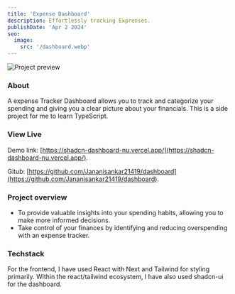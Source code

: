 ```yaml
---
title: 'Expense Dashboard'
description: Effortlessly tracking Exprenses.
publishDate: 'Apr 2 2024'
seo:
  image:
    src: '/dashboard.webp'
---
```


![Project preview](/dashboard.webp)

### About

A expense Tracker Dashboard allows you to track and categorize your spending and giving you a clear picture about your financials.
This is a side project for me to learn TypeScript.
  
### View Live

Demo link:
[https://shadcn-dashboard-nu.vercel.app/](https://shadcn-dashboard-nu.vercel.app/).

Gitub:
[https://github.com/Jananisankar21419/dashboard](https://github.com/Jananisankar21419/dashboard).


### Project overview

- To provide valuable insights into your spending habits, allowing you to make more informed decisions.
- Take control of your finances by identifying and reducing overspending with an expense tracker.

### Techstack

For the frontend, I have used React with Next and Tailwind for styling primarily. Within the react/tailwind ecosystem, I have also used shadcn-ui for the dashboard.


